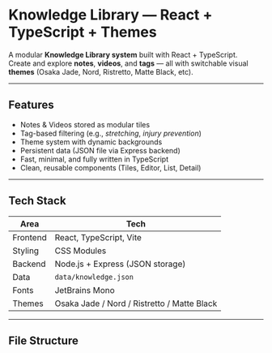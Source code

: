 # Knowledge Library — React + TypeScript + Themes

A modular **Knowledge Library system** built with React + TypeScript.  
Create and explore **notes**, **videos**, and **tags** — all with switchable visual **themes** (Osaka Jade, Nord, Ristretto, Matte Black, etc).

---

## Features

-  Notes &  Videos stored as modular tiles  
-  Tag-based filtering (e.g., *stretching*, *injury prevention*)  
-  Theme system with dynamic backgrounds  
-  Persistent data (JSON file via Express backend)  
-  Fast, minimal, and fully written in TypeScript  
-  Clean, reusable components (Tiles, Editor, List, Detail)

---

## Tech Stack

| Area | Tech |
|------|------|
| Frontend | React, TypeScript, Vite |
| Styling | CSS Modules |
| Backend | Node.js + Express (JSON storage) |
| Data | `data/knowledge.json` |
| Fonts | JetBrains Mono |
| Themes | Osaka Jade  / Nord  / Ristretto  / Matte Black  |

---

## File Structure

